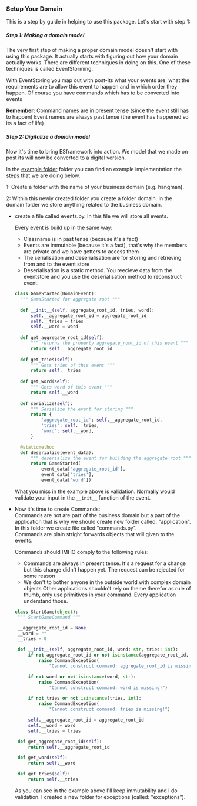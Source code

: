 ### Setup Your Domain
This is a step by guide in helping to use this package. Let's start 
with step 1:

##### Step 1: Making a domain model
The very first step of making a proper domain model doesn't start 
with using this package. It actually starts with figuring out how
your domain actually works. There are different techniques in doing
on this. One of these techniques is called EventStorming. 

WIth EventStoring you map out with post-its what your events are, 
what the requirements are to allow this event to happen and in which
order they happen. Of course you have commands which has to be 
converted into events

**Remember:** 
Command names are in present tense (since the event still has to happen)
Event names are always past tense (the event has happened so its 
a fact of life)


##### Step 2: Digitalize a domain model
Now it's time to bring ESframework into action. We model that we made
on post its will now be converted to a digital version.

In the [example folder](../example) folder you can find an example implementation
the steps that we are doing below.

1: Create a folder with the name of your business domain (e.g. hangman). 
 
2: Within this newly created folder you create a folder domain. In the
domain folder we store anything related to the business domain. 
- create a file called events.py.
In this file we will store all events.  
  
  Every event is build up in the same way:
    
  - Classname is in past tense (because it's a fact)
  - Events are immutable (because it's a fact), that's why the members 
  are private and we have getters to access them
  - The serialisation and deserialisation are for storing and retrieving from
  and to the event store
  - Deserialisation is a static method. You reecieve data from the eventstore
  and you use the deserialisation method to reconstruct event.  
    
  ```python
  class GameStarted(DomainEvent):
    """ GamsStarted for aggregate root """
    
    def __init__(self, aggregate_root_id, tries, word):
        self.__aggregate_root_id = aggregate_root_id
        self.__tries = tries
        self.__word = word
        
    def get_aggregate_root_id(self):
        """ returns the property aggregate_root_id of this event """
        return self.__aggregate_root_id
    
    def get_tries(self):
        """ Gets tries of this event """
        return self.__tries
    
    def get_word(self):
        """ Gets word of this event """
        return self.__word
        
    def serialize(self):
        """ Serialize the event for storing """
        return {
            'aggregate_root_id': self.__aggregate_root_id,
            'tries': self.__tries,
            'word': self.__word,
        }

    @staticmethod
    def deserialize(event_data):
        """ deserialize the event for building the aggregate root """
        return GameStarted(
            event_data['aggregate_root_id'],
            event_data['tries'],   
            event_data['word'])
  ```
  What you miss in the example above is validation. Normally would validate
  your input in the ```__init__```  function of the event.
  
- Now it's time to create Commands:  
Commands are not are part of the business domain but a part of the application 
that is why we should create new folder called: "application". In this folder
we create file called "commands.py".  
Commands are plain stright forwards objects that will given to the events. 
  
  Commands should IMHO comply to the following rules:  
    
   - Commands are always in present tense. It's a request for a change but this
   change didn't happen yet. The request can be rejected for some reason  
   - We don't to bother anyone in the outside world with complex domain objects
   Other applications shouldn't rely on theme therefor as rule of thumb, only use 
   primitives in your command. Every application understand those.  
     
   ```python
   class StartGame(object):
    """ StartGameCommand """

    __aggregate_root_id = None
    __word = ""
    __tries = 0

    def __init__(self, aggregate_root_id, word: str, tries: int):
        if not aggregate_root_id or not isinstance(aggregate_root_id, str):
            raise CommandException(
                "Cannot construct command: aggregate_root_id is missing!")

        if not word or not isinstance(word, str):
            raise CommandException(
                "Cannot construct command: word is missing!")

        if not tries or not isinstance(tries, int):
            raise CommandException(
                "Cannot construct command: tries is missing!")

        self.__aggregate_root_id = aggregate_root_id
        self.__word = word
        self.__tries = tries

    def get_aggregate_root_id(self):
        return self.__aggregate_root_id

    def get_word(self):
        return self.__word

    def get_tries(self):
        return self.__tries
   ```  
   
   As you can see in the example above I'll keep immutability and I do 
   validation. I created a new folder for exceptions (called: "exceptions").
